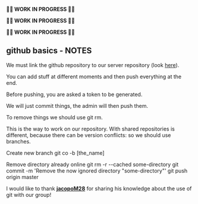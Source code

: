 **🚧🚧 WORK IN PROGRESS 🚧🚧**

**🚧🚧 WORK IN PROGRESS 🚧🚧**

**🚧🚧 WORK IN PROGRESS 🚧🚧**

## github basics - NOTES

We must link the github repository to our server repository (look [here](https://github.com/CompBio-Group/LINEs)).

You can add stuff at different moments and then push everything at the end.

Before pushing, you are asked a token to be generated.

We will just commit things, the admin will then push them.

To remove things we should use git rm.

This is the way to work on our repository. With shared repositories is different, because there can be version conflicts: so we should use branches.

Create new branch git co -b [the_name]


Remove directory already online
git rm -r --cached some-directory
git commit -m 'Remove the now ignored directory "some-directory"'
git push origin master

I would like to thank **[jacopoM28](https://github.com/jacopoM28)** for sharing his knowledge about the use of git with our group!